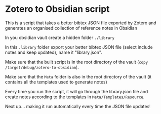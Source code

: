 # Zotero to Obsidian script
This is a script that takes a better bibtex JSON file exported by Zotero and generates an organised collection of reference notes in Obsidian

In you obsidian vault create a hidden folder `./library`

In this `.library` folder export your better bibtex JSON file (select include notes and keep updated), name it "library.json".

Make sure that the built script is in the root directory of the vault (`copy /target/debug/zotero-to-obsidian`).

Make sure that the `Meta` folder is also in the root directory of the vault (it contains all the templates used to generate notes)

Every time you run the script, it will go through the library.json file and create notes according to the templates in `Meta/Templates/Resource`.

Next up... making it run automatically every time the JSON file updates!
